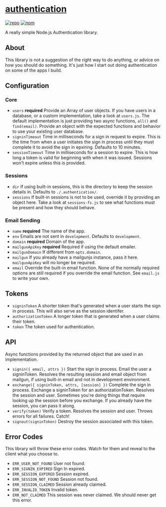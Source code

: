 # [authentication](https://github.com/ryanburnette/authentication)

[![repo](https://img.shields.io/badge/repository-Github-black.svg?style=flat-square)](https://github.com/ryanburnette/authentication)
[![npm](https://img.shields.io/badge/package-NPM-green.svg?style=flat-square)](https://www.npmjs.com/package/@ryanburnette/authentication)

A really simple Node.js Authentication library.

## About

This library is not a suggestion of the right way to do anything, or advice on
how you should do something. It's just how I start out doing authentication on
some of the apps I build.

## Configuration

### Core

- `users` **required** Provide an Array of user objects. If you have users in a
  database, or a custom implementation, take a look at `users.js`. The default
  implementation is just providing two async functions, `all()` and
  `find(email)`. Provide an object with the expected functions and behavior to
  use your existing user database.
- `signinTimeout` Time in milliseconds for a sign in request to expire. This is
  the time from when a user initiates the sign in process until they must
  complete it to avoid the sign in epxiring. Defaults to 10 minutes.
- `sessionTimeout` Time in milliseconds for a session to expire. This is how
  long a token is valid for beginning with when it was issued. Sessions won't
  expire unless this is provided.

### Sessions

- `dir` If using built-in sessions, this is the directory to keep the session
  details in. Defaults to `./.authentication/`.
- `sessions` If built-in sessions is not to be used, override it by providing an
  object here. Take a look at `sessions-fs.js` to see what functions must be
  present and how they should behave.

### Email Sending

- `name` **required** The name of the app.
- `env` Emails are not sent in `development`. Defaults to `development`.
- `domain` **required** Domain of the app.
- `mailgunApiKey` **required** Required if using the default emailer.
- `mailgunDomain` If different from `opts.domain`.
- `mailgun` If you already have a mailgunjs instance, pass it here.
  `mailgunApiKey` will no longer be required.
- `email` Override the built-in email function. None of the normally required
  options are still required if you override the email function. See `email.js`
  to write your own.

## Tokens

- `signinToken` A shorter token that's generated when a user starts the sign in
  process. This will also serve as the session identifer.
- `authorizationToken` A longer token that is generated when a user claims their
  token.
- `token` The token used for authentication.

## API

Async functions provided by the returned object that are used in an
implementation.

- `signin({ email, attrs })` Start the sign in process. Email the user a
  signinToken. Resolves the resulting session and email object from mailgun, if
  using built-in email and not in development environment.
- `exchange({ signinToken, attrs, [session] })` Complete the sign in process.
  Exchange a signinToken for an authorizationToken. Resolves the session and
  user. Sometimes you're doing things that require looking up the session
  before you exchange. If you already have the session, you can pass it along.
- `verify(token)` Verify a token. Resolves the session and user. Throws errors
  for all failures. Catch!
- `signout(signinToken)` Destroy the session associated with this token.

## Error Codes

This library will throw these error codes. Watch for them and reveal to the
client what you choose to.

- `ERR_USER_NOT_FOUND` User not found.
- `ERR_SIGNIN_EXPIRED` Sign In expired.
- `ERR_SESSION_EXPIRED` Session expired.
- `ERR_SESSION_NOT_FOUND` Session not found.
- `ERR_SESSION_CLAIMED` Session already claimed.
- `ERR_INVALID_TOKEN` Invalid token.
- `ERR_NOT_CLAIMED` This session was never claimed. We should never get this error.
